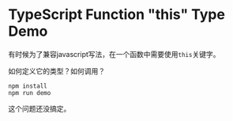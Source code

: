 TypeScript Function "this" Type Demo
====================================

有时候为了兼容javascript写法，在一个函数中需要使用`this`关键字。

如何定义它的类型？如何调用？

```
npm install
npm run demo
```

这个问题还没搞定。
